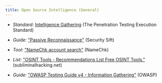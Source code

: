 ```yaml
---
title: Open Source Intelligence (General)
---
```


  * *Standard:* [Intelligence Gathering](http://www.pentest-standard.org/index.php/Intelligence_Gathering) (The Penetration Testing Execution Standard)

  * *Guide:* ["Passive Reconnaissance"](http://www.securitysift.com/passive-reconnaissance/) (Security Sift)

  * *Tool:* ["NameChk account search"](http://namechk.com/) (NameChk)

  * *List:* ["OSINT Tools - Recommendations List Free OSINT Tools."](http://www.subliminalhacking.net/2012/12/27/osint-tools-recommendations-list/) (subliminalhacking.net)

  * *Guide:* ["OWASP Testing Guide v4 - Information Gathering"](https://www.owasp.org/index.php/Testing_Information_Gathering) (OWASP)





